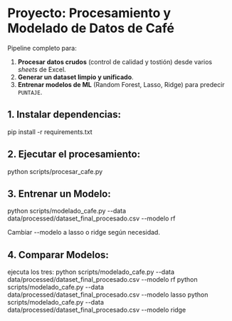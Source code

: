 # Proyecto: Procesamiento y Modelado de Datos de Café

Pipeline completo para:

1. **Procesar datos crudos** (control de calidad y tostión) desde varios *sheets* de Excel.
2. **Generar un dataset limpio y unificado**.
3. **Entrenar modelos de ML** (Random Forest, Lasso, Ridge) para predecir `PUNTAJE`.


## 1. Instalar dependencias:
pip install -r requirements.txt

## 2. Ejecutar el procesamiento:
  python scripts/procesar_cafe.py

## 3. Entrenar un Modelo: 
python scripts/modelado_cafe.py --data data/processed/dataset_final_procesado.csv --modelo rf

Cambiar --modelo a lasso o ridge según necesidad.

## 4. Comparar Modelos:
ejecuta los tres:
python scripts/modelado_cafe.py --data data/processed/dataset_final_procesado.csv --modelo rf
python scripts/modelado_cafe.py --data data/processed/dataset_final_procesado.csv --modelo lasso
python scripts/modelado_cafe.py --data data/processed/dataset_final_procesado.csv --modelo ridge




